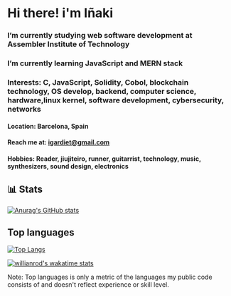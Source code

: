 # Hi there! i'm Iñaki

### I’m currently studying web software development at Assembler Institute of Technology
### I’m currently learning JavaScript and MERN stack
### Interests: C, JavaScript, Solidity, Cobol, blockchain technology, OS develop, backend, computer science, hardware,linux kernel, software development, cybersecurity, networks
#### Location: Barcelona, Spain
#### Reach me at: igardiet@gmail.com
#### Hobbies: Reader, jiujiteiro, runner, guitarrist, technology, music, synthesizers, sound design, electronics

## 📊 Stats
[![Anurag's GitHub stats](https://github-readme-stats.vercel.app/api?username=igardiet&show_icons=true&theme=merko)](https://github.com/anuraghazra/github-readme-stats)

## Top languages
[![Top Langs](https://github-readme-stats.vercel.app/api/top-langs/?username=igardiet&layout=compact&theme=merko)](https://github.com/anuraghazra/github-readme-stats)

[![willianrod's wakatime stats](https://github-readme-stats.vercel.app/api/wakatime?username=igardiet&layout=compact&theme=merko)](https://github.com/anuraghazra/github-readme-stats)

Note: Top languages is only a metric of the languages my public code consists of and doesn't reflect experience or skill level.
